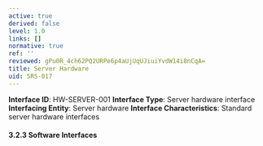 ```yaml
---
active: true
derived: false
level: 1.0
links: []
normative: true
ref: ''
reviewed: gPu0R_4ch62PQ2URPe6p4aUjUqUJiuiYvdW14i8nCqA=
title: Server Hardware
uid: SRS-017
---
```


**Interface ID**: HW-SERVER-001
**Interface Type**: Server hardware interface
**Interfacing Entity**: Server hardware
**Interface Characteristics**: Standard server hardware interfaces

#### 3.2.3 Software Interfaces